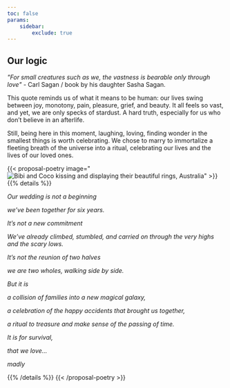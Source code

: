 ```yaml
---
toc: false
params:
    sidebar:
        exclude: true
---
```


## Our logic

_"For small creatures such as we, the vastness is bearable only through love"_ - Carl Sagan / book by his daughter Sasha Sagan.

This quote reminds us of what it means to be human: our lives swing between joy, monotony, pain, pleasure, grief, and beauty. It all feels so vast, and yet, we are only specks of stardust. A hard truth, especially for us who don’t believe in an afterlife.

Still, being here in this moment, laughing, loving, finding wonder in the smallest things is worth celebrating. We chose to marry to immortalize a fleeting breath of the universe into a ritual, celebrating our lives and the lives of our loved ones.

{{< proposal-poetry image="![Bibi and Coco kissing and displaying their beautiful rings, Australia](/images/proposal.webp)" >}}
{{% details %}}

_Our wedding is not a beginning_

_we’ve been together for six years._

_It’s not a new commitment_

_We’ve already climbed, stumbled, and carried on through the very highs and the scary lows._

_It’s not the reunion of two halves_

_we are two wholes, walking side by side._

_But it is_

_a collision of families into a new magical galaxy,_

_a celebration of the happy accidents that brought us together,_

_a ritual to treasure and make sense of the passing of time._

_It is for survival,_

_that we love…_

_madly_

{{% /details %}}
{{< /proposal-poetry >}}

